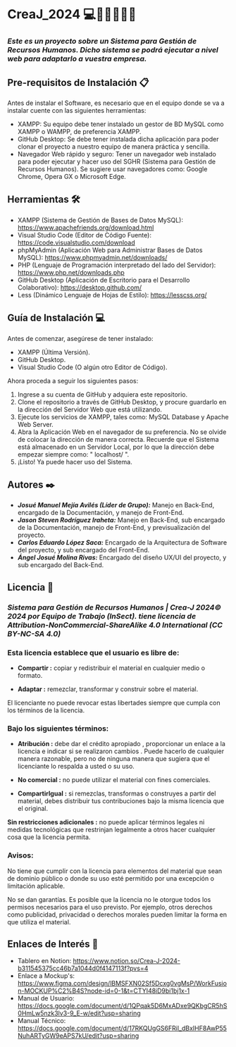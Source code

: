 # CreaJ_2024 💻👨‍💻💙💛🦅
### *Este es un proyecto sobre un Sistema para Gestión de Recursos Humanos. Dicho sistema se podrá ejecutar a nivel web para adaptarlo a vuestra empresa.*

## Pre-requisitos de Instalación 📋

Antes de instalar el Software, es necesario que en el equipo donde se va a instalar cuente con las siguientes herramientas:
* XAMPP: Su equipo debe tener instalado un gestor de BD MySQL como XAMPP o WAMPP, de preferencia XAMPP.
* GitHub Desktop: Se debe tener instalada dicha aplicación para poder clonar el proyecto a nuestro equipo de manera práctica y sencilla.
* Navegador Web rápido y seguro: Tener un navegador web instalado para poder ejecutar y hacer uso del SGHR (Sistema para Gestión de Recursos Humanos). Se sugiere usar navegadores como: Google Chrome, Opera GX o Microsoft Edge.

## Herramientas 🛠️

* XAMPP (Sistema de Gestión de Bases de Datos MySQL): https://www.apachefriends.org/download.html 
* Visual Studio Code (Editor de Código Fuente): https://code.visualstudio.com/download
* phpMyAdmin (Aplicación Web para Administrar Bases de Datos MySQL): https://www.phpmyadmin.net/downloads/
* PHP (Lenguaje de Programación interpretado​ del lado del Servidor): https://www.php.net/downloads.php
* GitHub Desktop (Aplicación de Escritorio para el Desarrollo Colaborativo): https://desktop.github.com/
* Less (Dinámico Lenguaje de Hojas de Estilo): https://lesscss.org/

## Guía de Instalación 💻

Antes de comenzar, asegúrese de tener instalado:
* XAMPP (Última Versión).
* GitHub Desktop.
* Visual Studio Code (O algún otro Editor de Código).

Ahora proceda a seguir los siguientes pasos:
1. Ingrese a su cuenta de GitHub y adquiera este repositorio.
2. Clone el repositorio a través de GitHub Desktop, y procure guardarlo en la dirección del Servidor Web que está utilizando.
3. Ejecute los servicios de XAMPP, tales como: MySQL Database y Apache Web Server.
4. Abra la Aplicación Web en el navegador de su preferencia. No se olvide de colocar la dirección de manera correcta. Recuerde que el Sistema está almacenado en un Servidor Local, por lo que la dirección debe empezar siempre como: " localhost/ ".
5. ¡Listo! Ya puede hacer uso del Sistema.

## Autores ✒️

* ***Josué Manuel Mejía Avilés (Líder de Grupo):*** Manejo en Back-End, encargado de la Documentación, y manejo de Front-End.
* ***Jason Steven Rodríguez Iraheta:*** Manejo en Back-End, sub encargado de la Documentación, manejo de Front-End, y previsualización del proyecto.
* ***Carlos Eduardo López Saca:*** Encargado de la Arquitectura de Software del proyecto, y sub encargado del Front-End. 
* ***Ángel Josué Molina Rivas:*** Encargado del diseño UX/UI del proyecto, y sub encargado del Back-End.

## Licencia 📄
### *Sistema para Gestión de Recursos Humanos | Crea-J 2024© 2024 por Equipo de Trabajo (InSect). tiene licencia de Attribution-NonCommercial-ShareAlike 4.0 International (CC BY-NC-SA 4.0)*

### Esta licencia establece que el usuario es libre de:
- **Compartir :** copiar y redistribuir el material en cualquier medio o formato.

- **Adaptar :** remezclar, transformar y construir sobre el material.

El licenciante no puede revocar estas libertades siempre que cumpla con los términos de la licencia.


### Bajo los siguientes términos:
- **Atribución :** debe dar el crédito apropiado , proporcionar un enlace a la licencia e indicar si se realizaron cambios . Puede hacerlo de cualquier manera razonable, pero no de ninguna manera que sugiera que el licenciante lo respalda a usted o su uso.

- **No comercial :** no puede utilizar el material con fines comerciales.

- **CompartirIgual :** si remezclas, transformas o construyes a partir del material, debes distribuir tus contribuciones bajo la misma licencia que el original.


**Sin restricciones adicionales :** no puede aplicar términos legales ni medidas tecnológicas que restrinjan legalmente a otros hacer cualquier cosa que la licencia permita.

### Avisos:

No tiene que cumplir con la licencia para elementos del material que sean de dominio público o donde su uso esté permitido por una excepción o limitación aplicable.

No se dan garantías. Es posible que la licencia no le otorgue todos los permisos necesarios para el uso previsto. Por ejemplo, otros derechos como publicidad, privacidad o derechos morales pueden limitar la forma en que utiliza el material.

## Enlaces de Interés 👀

* Tablero en Notion: https://www.notion.so/Crea-J-2024-b311545375cc46b7a1044d0f4147113f?pvs=4
* Enlace a Mockup's: https://www.figma.com/design/lBMSFXN02Sf5Dcxg0vgMsP/WorkFusion-MOCKUP%C2%B4S?node-id=0-1&t=CTYI48iD9bi1bj1x-1
* Manual de Usuario: https://docs.google.com/document/d/1QPqak5D6MxADxe9QKbgCR5hS0HmLw5nzk3lv3-9_E-w/edit?usp=sharing
* Manual Técnico:    https://docs.google.com/document/d/17RKQUgGS6FRil_dBxIHF8AwP55NuhARTyGW9eAPS7kU/edit?usp=sharing
